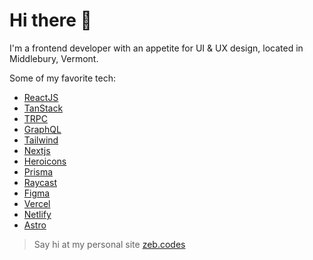 # Hi there 👋

I'm a frontend developer with an appetite for UI & UX design, located in Middlebury, Vermont.

Some of my favorite tech:
- [ReactJS](https://reactjs.org/)
- [TanStack](https://tanstack.com/)
- [TRPC](https://trpc.io/)
- [GraphQL](https://graphql.org/)
- [Tailwind](https://tailwindcss.com/)
- [Nextjs](https://nextjs.org/)
- [Heroicons](https://heroicons.com/)
- [Prisma](https://www.prisma.io/)
- [Raycast](https://www.raycast.com/)
- [Figma](http://figma.com/)
- [Vercel](https://vercel.com/)
- [Netlify](https://www.netlify.com/)
- [Astro](https://astro.build/)

> Say hi at my personal site [zeb.codes](https://zeb.codes) 
